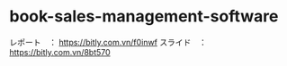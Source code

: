 # book-sales-management-software

レポート　： https://bitly.com.vn/f0inwf
スライド　： https://bitly.com.vn/8bt570
